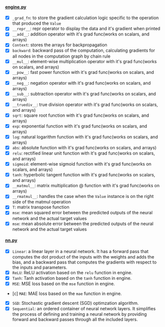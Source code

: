 #### [engine.py](/microgradplus/engine.py)
- [x] `_grad_fn`: to store the gradient calculation logic specific to the operation that produced the `Value`
- [x] `__repr__`: repr operator to display the data and it's gradient when printed
- [x] `__add__`: addition operator with it's grad func(works on scalars, and arrays)
- [x] `Context`: stores the arrays for backpropagation
- [x] `backward`: backward pass of the computation, calculating gradients for all nodes in the computation graph by chain rule
- [x] `__mul__`: element-wise multiplication operator with it's grad func(works on scalars, and arrays)
- [x] `__pow__`: fast power function with it's grad func(works on scalars, and arrays)
- [x] `__neg__`: negation operator with it's grad func(works on scalars, and arrays)
- [x] `__sub__`: subtraction operator with it's grad func(works on scalars, and arrays)
- [x] `__truediv__`: true division operator with it's grad func(works on scalars, and arrays)
- [x] `sqrt`: square root function with it's grad func(works on scalars, and arrays)
- [x] `exp`: exponential function with it's grad func(works on scalars, and arrays)
- [x] `log`: natural logarithm function with it's grad func(works on scalars, and arrays)
- [x] `abs`: absolute function with it's grad func(works on scalars, and arrays)
- [x] `relu`: rectified linear unit function with it's grad func(works on scalars, and arrays)
- [x] `sigmoid`: element-wise sigmoid function with it's grad func(works on scalars, and arrays)
- [x] `tanh`: hyperbolic tangent function with it's grad func(works on scalars, and arrays)
- [x] `__matmul__`: matrix multiplication @ function with it's grad func(works on arrays)
- [x] `__rmatmul__`: handles the case when the `Value` instance is on the right side of the matmul operation
- [x] `T`: matrix transpose function
- [x] `mse`: mean squared error between the predicted outputs of the neural network and the actual target values
- [x] `mse`: mean absolute error between the predicted outputs of the neural network and the actual target values

#### [nn.py](/microgradplus/nn.py)
- [x] `Linear`: a linear layer in a neural network. It has a forward pass that computes the dot product of the inputs with the weights and adds the bias, and a backward pass that computes the gradients with respect to the inputs and parameters.
- [x] `ReLU`: ReLU activation based on the `relu` function in engine.
- [x] `Tanh`: Tanh activation based on the `tanh` function in engine.
- [x] `MSE`: MSE loss based on the `mse` function in engine.
- [c] `MAE`: MAE loss based on the `mae` function in engine.
- [x] `SGD`: Stochastic gradient descent (SGD) optimzation algorithm.
- [x] `Sequential`: an ordered container of neural network layers. It simplifies the process of defining and training a neural network by providing forward and backward passes through all the included layers.